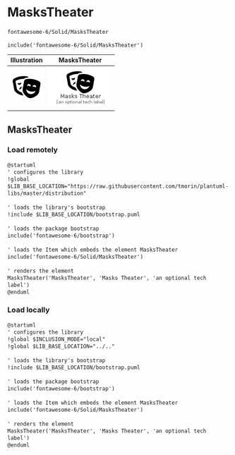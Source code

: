 # MasksTheater


```text
fontawesome-6/Solid/MasksTheater
```

```text
include('fontawesome-6/Solid/MasksTheater')
```



| Illustration | MasksTheater |
| :---: | :---: |
| ![illustration for Illustration](../../fontawesome-6/Solid/MasksTheater.png) | ![illustration for MasksTheater](../../fontawesome-6/Solid/MasksTheater.Local.png) |




## MasksTheater

### Load remotely
```plantuml
@startuml
' configures the library
!global $LIB_BASE_LOCATION="https://raw.githubusercontent.com/tmorin/plantuml-libs/master/distribution"

' loads the library's bootstrap
!include $LIB_BASE_LOCATION/bootstrap.puml

' loads the package bootstrap
include('fontawesome-6/bootstrap')

' loads the Item which embeds the element MasksTheater
include('fontawesome-6/Solid/MasksTheater')

' renders the element
MasksTheater('MasksTheater', 'Masks Theater', 'an optional tech label')
@enduml
```

### Load locally
```plantuml
@startuml
' configures the library
!global $INCLUSION_MODE="local"
!global $LIB_BASE_LOCATION="../.."

' loads the library's bootstrap
!include $LIB_BASE_LOCATION/bootstrap.puml

' loads the package bootstrap
include('fontawesome-6/bootstrap')

' loads the Item which embeds the element MasksTheater
include('fontawesome-6/Solid/MasksTheater')

' renders the element
MasksTheater('MasksTheater', 'Masks Theater', 'an optional tech label')
@enduml
```

